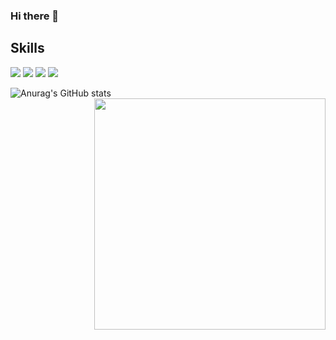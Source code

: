 ### Hi there 👋
## Skills
<img src="https://img.shields.io/badge/JAVA-007396?style=for-the-badge&logo=java&logoColor=white"/></a>
<img src="https://img.shields.io/badge/Spring-6DB33F?style=for-the-badge&logo=Spring&logoColor=white">
<img src="https://img.shields.io/badge/mysql-4479A1?style=for-the-badge&logo=mysql&logoColor=white">
<img src="https://img.shields.io/badge/aws-232F3E?style=for-the-badge&logo=aws&logoColor=white"><br>

![Anurag's GitHub stats](https://github-readme-stats.vercel.app/api?username=ajongs&show_icons=true&theme=radical)
<img width='370px' align='right' src="http://mazassumnida.wtf/api/v2/generate_badge?boj=ajongs">
<!--
<img src="https://img.shields.io/badge/JAVA-007396?style=flat-square&logo=java&logoColor=white"/></a>
<img src="https://img.shields.io/badge/aws-232F3E?style=for-the-badge&logo=aws&logoColor=white">
**ajongs/ajongs** is a ✨ _special_ ✨ repository because its `README.md` (this file) appears on your GitHub profile.

Here are some ideas to get you started:

- 🔭 I’m currently working on ...
- 🌱 I’m currently learning ...
- 👯 I’m looking to collaborate on ...
- 🤔 I’m looking for help with ...
- 💬 Ask me about ...
- 📫 How to reach me: ...
- 😄 Pronouns: ...
- ⚡ Fun fact: ...
-->
